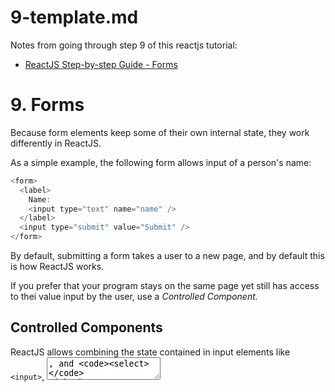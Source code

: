
# 9-template.md

Notes from going through step 9 of this reactjs tutorial:

- [ReactJS Step-by-step Guide - Forms](https://reactjs.org/docs/forms.html)

# 9. Forms

Because form elements keep some of their own internal state, they work differently in ReactJS.

As a simple example, the following form allows input of a person's name:

```javascript
<form>
  <label>
    Name:
    <input type="text" name="name" />
  </label>
  <input type="submit" value="Submit" />
</form>
```

By default, submitting a form takes a user to a new page, and by default this is how ReactJS works.

If you prefer that your program stays on the same page yet still has access to thei value input by the user, use a *Controlled Component.*

## Controlled Components

ReactJS allows combining the state contained in input elements like `<input>`, <textarea>, and `<select>` with
the state property of ReactJS components that can be updated only by calls to the `setState()` function.

**This is done by making ReactJS's state "the single source of truth."**
This makes the input form element what is called a *"controlled component"*

The following example shows a NameForm component class that  makes the simple `name` `<input>` tag above a controlled component.
This allows us to include code that logs the name when the user submits it:

```javascript
// NameForm: Class to allow writing submitted names to a log
class NameForm extends React.Component {
  constructor(props) {
    super(props);
    this.state = {value: ''};

    this.handleChange = this.handleChange.bind(this);
    this.handleSubmit = this.handleSubmit.bind(this);
  }

  // event handler for when the user presses a key (when the input field has the focus)
  handleChange(event) {
    this.setState({value: event.target.value});
  }

  // event handler for when the form is submitted
  //   call preventDefault() so that we stay on this page rather than go to a new one
  handleSubmit(event) {
    alert('A name was submitted: ' + this.state.value);
    event.preventDefault();
  }

  render() {
    return (
      <form onSubmit={this.handleSubmit}>
        <label>
          Name:
          <input type="text" value={this.state.value} **onChange={this.handleChange}** />
        </label>
        <input type="submit" value="Submit" />
      </form>
    );
  }
}
```

Note that `this.handleChange` is called every time the user presses a key!

To see this code working, see the [9. My NameForm pen](https://codepen.io/tomwhartung/pen/KKByOZM) on codepen.

## The `<textarea>` Tag

ReactJS handles `textarea` elements like `input` elements in that it uses a `value` state property to set its value
(rather than putting the value between the `<textarea>` and `</textarea>` tags).

The following example is similar to the previous example except it uses a `textarea` instead of an `input` element:

```javascript
// EssayForm: component to demonstrate how React processes textarea elements
class EssayForm extends React.Component {
  constructor(props) {
    super(props);
    // initialize the text area with some text:
    this.state = {
      value: 'Please write an essay about your favorite DOM element.'
    };

    this.handleChange = this.handleChange.bind(this);
    this.handleSubmit = this.handleSubmit.bind(this);
  }

  handleChange(event) {
    this.setState({value: event.target.value});
  }

  handleSubmit(event) {
    alert('An essay was submitted: ' + this.state.value);
    event.preventDefault();
  }

  render() {
    return (
      <form onSubmit={this.handleSubmit}>
        <label>
          Essay:
          <textarea value={this.state.value} onChange={this.handleChange} />
        </label>
        <input type="submit" value="Submit" />
      </form>
    );
  }
}
```

To see this code working, see the [9. My EssayForm pen](https://codepen.io/tomwhartung/pen/wvxpyqo?editors=0010) on codepen.

## The `select` Tag

As with the `input` and `textarea` elements, ReactJS uses a `value` state property to pre-select one of the values in a
`select` tag's drop-down list.

The following example code shows how this works:

```javascript
// FlavorForm: component to allow user to select a flavor from a drop-down list
class FlavorForm extends React.Component {
  constructor(props) {
    super(props);
    this.state = {value: 'coconut'};

    this.handleChange = this.handleChange.bind(this);
    this.handleSubmit = this.handleSubmit.bind(this);
  }

  handleChange(event) {
    this.setState({value: event.target.value});
  }

  handleSubmit(event) {
    alert('Your favorite flavor is: ' + this.state.value);
    event.preventDefault();
  }

  render() {
    return (
      <form onSubmit={this.handleSubmit}>
        <label>
          Pick your favorite flavor:
          <select value={this.state.value} onChange={this.handleChange}>
            <option value="grapefruit">Grapefruit</option>
            <option value="lime">Lime</option>
            <option value="coconut">Coconut</option>
            <option value="mango">Mango</option>
          </select>
        </label>
        <input type="submit" value="Submit" />
      </form>
    );
  }
}
```

To see this code working, see the [9. My FlavorForm pen](https://codepen.io/tomwhartung/pen/mdjpXXe?editors=1010) on codepen.

**Note:** As per a suggestion in this sub-section of the tutorial, I updated this pen to allow multiple values to be selected.
Unfortunately, this does not seem to work all that well, at least not without some additional code.

## The `<input type="file" />` Tag

Quoting from this section in the tutorial:

> Because its value is read-only, it is an uncontrolled component in React. It is discussed together with other uncontrolled
components later in the documentation.

## Handling Multiple Inputs

When your form has multiple inputs, add a `name` attribute to each one.
ReactJS then sets the value of `event.target.name` to the name of the input field currently being edited by the user.

The following code demonstrates how to do this:

```javascript
class Reservation extends React.Component {
  constructor(props) {
    super(props);
    this.state = {
      isGoing: true,
      numberOfGuests: 2
    };

    this.handleInputChange = this.handleInputChange.bind(this);
  }

  handleInputChange(event) {
    const target = event.target;
    const value = target.type === 'checkbox' ? target.checked : target.value;
    const name = target.name;

    this.setState({
      [name]: value
    });
  }

  render() {
    return (
      <form>
        <label>
          Is going:
          <input
            name="isGoing"
            type="checkbox"
            checked={this.state.isGoing}
            onChange={this.handleInputChange} />
        </label>
        <br />
        <label>
          Number of guests:
          <input
            name="numberOfGuests"
            type="number"
            value={this.state.numberOfGuests}
            onChange={this.handleInputChange} />
        </label>
      </form>
    );
  }
}
```

```html
```

```javascript
```

```html
```

